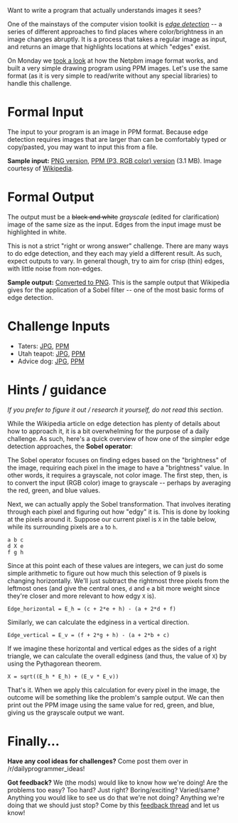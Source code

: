 Want to write a program that actually understands images it sees? 

One of the mainstays of the computer vision toolkit is *[edge
detection](https://en.wikipedia.org/wiki/Edge_detection)* -- a series
of different approaches to find places where color/brightness in an
image changes abruptly. It is a process that takes a regular image as
input, and returns an image that highlights locations at which "edges"
exist. 

On Monday we [took a
look](https://www.reddit.com/r/dailyprogrammer/comments/3zfajl/20160104_challenge_248_easy_draw_me_like_one_of/)
at how the Netpbm image format works, and built a very simple drawing
program using PPM images.  Let's use the same format (as it is very
simple to read/write without any special libraries) to handle this
challenge.

# Formal Input

The input to your program is an image in PPM format. Because edge
detection requires images that are larger than can be comfortably
typed or copy/pasted, you may want to input this from a file.

**Sample input:** [PNG
version](https://github.com/fsufitch/dailyprogrammer/raw/master/ideas/edgedetect/valve_original.png),
[PPM (P3, RGB color)
version](https://github.com/fsufitch/dailyprogrammer/raw/master/ideas/edgedetect/valve_original.ppm)
(3.1 MB). Image courtesy of
[Wikipedia](https://en.wikipedia.org/wiki/Sobel_operator#/media/File:Valve_original_\(1\).PNG).

# Formal Output

The output must be a ~~black and white~~ *grayscale* (edited for clarification) image of the same size as the
input. Edges from the input image must be highlighted in white.

This is not a strict "right or wrong answer" challenge. There are many
ways to do edge detection, and they each may yield a different
result. As such, expect outputs to vary. In general though, try to aim
for crisp (thin) edges, with little noise from non-edges.

**Sample output:**
[Converted to PNG](https://raw.githubusercontent.com/fsufitch/dailyprogrammer/master/ideas/edgedetect/valve_sobel.png). This
is the sample output that Wikipedia gives for the application of a
Sobel filter -- one of the most basic forms of edge detection.

# Challenge Inputs

- Taters:
  [JPG](https://github.com/fsufitch/dailyprogrammer/raw/master/ideas/edgedetect/potatoes.jpg),
  [PPM](https://github.com/fsufitch/dailyprogrammer/raw/master/ideas/edgedetect/potatoes.ppm)
- Utah teapot:
  [JPG](https://github.com/fsufitch/dailyprogrammer/raw/master/ideas/edgedetect/utah_teapot.jpg),
  [PPM](https://github.com/fsufitch/dailyprogrammer/raw/master/ideas/edgedetect/utah_teapot.ppm)
- Advice dog:
  [JPG](https://github.com/fsufitch/dailyprogrammer/raw/master/ideas/edgedetect/advice_dog.jpg),
  [PPM](https://github.com/fsufitch/dailyprogrammer/raw/master/ideas/edgedetect/advice_dog.ppm)

# Hints / guidance

*If you prefer to figure it out / research it yourself, do not read
this section*.

While the Wikipedia article on edge detection has plenty of details
about how to approach it, it is a bit overwhelming for the purpose of
a daily challenge. As such, here's a quick overview of how one of the
simpler edge detection approaches, the **Sobel operator**:

The Sobel operator focuses on finding edges based on the
"brightness" of the image, requiring each pixel in the image to have a
"brightness" value. In other words, it requires a grayscale, not color
image. The first step, then, is to convert the input (RGB color) image to
grayscale -- perhaps by averaging the red, green, and blue values.

Next, we can actually apply the Sobel transformation. That involves
iterating through each pixel and figuring out how "edgy" it is. This
is done by looking at the pixels around it. Suppose our current pixel
is `X` in the table below, while its surrounding pixels are `a` to `h`.

    a b c
	d X e
	f g h

Since at this point each of these values are integers, we can just do
some simple arithmetic to figure out how much this selection of 9
pixels is changing horizontally. We'll just subtract the rightmost
three pixels from the leftmost ones (and give the central ones, `d`
and `e` a bit more weight since they're closer and more relevant to
how edgy `X` is).

    Edge_horizontal = E_h = (c + 2*e + h) - (a + 2*d + f)

Similarly, we can calculate the edginess in a vertical direction.

    Edge_vertical = E_v = (f + 2*g + h) - (a + 2*b + c)

If we imagine these horizontal and vertical edges as the sides of a
right triangle, we can calculate the overall edginess (and thus, the
value of `X`) by using the Pythagorean theorem.

    X = sqrt((E_h * E_h) + (E_v * E_v))

That's it. When we apply this calculation for every pixel in the
image, the outcome will be something like the problem's sample
output. We can then print out the PPM image using the same value for
red, green, and blue, giving us the grayscale output we want.


# Finally...

**Have any cool ideas for challenges?** Come post them over in
  /r/dailyprogrammer_ideas! 

**Got feedback?** We (the mods) would like to know how we're doing!
  Are the problems too easy? Too hard? Just right? Boring/exciting?
  Varied/same? Anything you would like to see us do that we're not
  doing? Anything we're doing that we should just stop? Come by this
  [feedback thread](https://redd.it/3zgexx) and let us know! 
